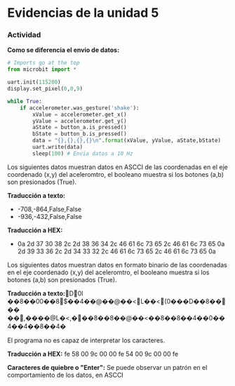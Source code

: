 
# Evidencias de la unidad 5

### Actividad 

**Como se diferencia el envio de datos:**

```py
# Imports go at the top
from microbit import *

uart.init(115200)
display.set_pixel(0,0,9)

while True:
    if accelerometer.was_gesture('shake'):
        xValue = accelerometer.get_x()
        yValue = accelerometer.get_y()
        aState = button_a.is_pressed()
        bState = button_b.is_pressed()
        data = "{},{},{},{}\n".format(xValue, yValue, aState,bState)
        uart.write(data)
        sleep(100) # Envia datos a 10 Hz
```
Los siguientes datos muestran datos en ASCCI de las coordenadas en el eje coordenado (x,y) del aceleromtro, el booleano muestra si los botones (a,b) son presionados (True).

**Traducción a texto:** 

- -708,-864,False,False
- -936,-432,False,False

**Traducción a HEX:**
- 0a 2d 37 30 38 2c 2d 38 36 34 2c 46 61 6c 73 65 2c 46 61 6c 73 65 0a 2d 39 33 36 2c 2d 34 33 32 2c 46 61 6c 73 65 2c 46 61 6c 73 65 0a

Los siguientes datos muestran datos en formato binario de las coordenadas en el eje coordenado (x,y) del aceleromtro, el booleano muestra si los botones (a,b) son presionados (True).

**Traducción a texto:**D0l ��8��00��8$��4��@��@��<L��<(0���D��8���� ��,����@L�<,���8��8��@��<��8��8��4��0��4��4��8��4�

El programa no es capaz de interpretar los caracteres. 

**Traducción a HEX:** fe 58 00 9c 00 00 fe 54 00 9c 00 00 fe

**Caracteres de quiebre o "Enter":** Se puede observar un patrón en el comportamiento de los datos, en ASCCI


 



 

